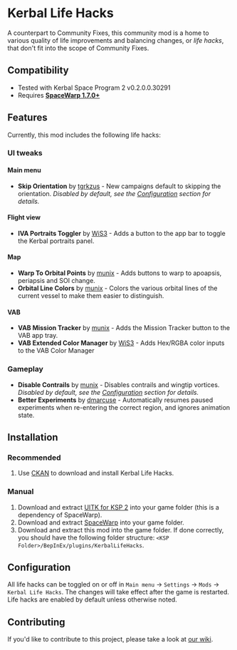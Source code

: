 # Kerbal Life Hacks
A counterpart to Community Fixes, this community mod is a home to various quality of life improvements and balancing
changes, or _life hacks_, that don't fit into the scope of Community Fixes.
## Compatibility
- Tested with Kerbal Space Program 2 v0.2.0.0.30291
- Requires **[SpaceWarp 1.7.0+](https://github.com/SpaceWarpDev/SpaceWarp/releases/)**
## Features
Currently, this mod includes the following life hacks:
### UI tweaks
#### Main menu
- **Skip Orientation** by [tgrkzus](https://github.com/tgrkzus) - New campaigns default to skipping the orientation.
  *Disabled by default, see the [Configuration](#Configuration) section for details.*
#### Flight view
- **IVA Portraits Toggler** by [WiS3](https://github.com/WiS3) - Adds a button to the app bar to toggle the Kerbal
  portraits panel.
#### Map
- **Warp To Orbital Points** by [munix](https://github.com/jan-bures) - Adds buttons to warp to apoapsis, periapsis and
  SOI change.
- **Orbital Line Colors** by [munix](https://github.com/jan-bures) - Colors the various orbital lines of the current
  vessel to make them easier to distinguish.
#### VAB
- **VAB Mission Tracker** by [munix](https://github.com/jan-bures) - Adds the Mission Tracker button to the VAB app
  tray.
- **VAB Extended Color Manager** by [WiS3](https://github.com/WiS3) - Adds Hex/RGBA color inputs to the VAB Color Manager
### Gameplay
- **Disable Contrails** by [munix](https://github.com/jan-bures) - Disables contrails and wingtip vortices. *Disabled by
  default, see the [Configuration](#Configuration) section for details.*
- **Better Experiments** by [dmarcuse](https://github.com/dmarcuse) - Automatically resumes paused experiments when
  re-entering the correct region, and ignores animation state.
## Installation
### Recommended
1. Use [CKAN](https://github.com/KSP-CKAN/CKAN/releases/latest) to download and install Kerbal Life Hacks.
### Manual
1. Download and extract [UITK for KSP 2](https://github.com/UitkForKsp2/UitkForKsp2/releases) into your game folder
   (this is a dependency of SpaceWarp).
2. Download and extract [SpaceWarp](https://github.com/SpaceWarpDev/SpaceWarp/releases) into your game folder.
3. Download and extract this mod into the game folder. If done correctly, you should have the following folder 
   structure: `<KSP Folder>/BepInEx/plugins/KerbalLifeHacks`.
## Configuration
All life hacks can be toggled on or off in `Main menu` -> `Settings` -> `Mods` -> `Kerbal Life Hacks`. The changes will
take effect after the game is restarted. Life hacks are enabled by default unless otherwise noted.
## Contributing
If you'd like to contribute to this project, please take a look at
[our wiki](https://github.com/KSP2Community/KerbalLifeHacks/wiki/Adding-your-hack).
